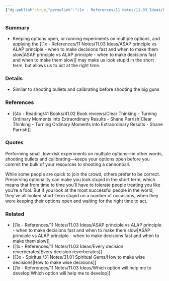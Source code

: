 ```yaml
---
{"dg-publish":true,"permalink":"/1x - References/11 Notes/11.03 Ideas/Preserve optionality even if it makes you look stupid in the short term/","title":"Preserve optionality even if it makes you look stupid in the short term","created":"2023-12-23T22:46:21.000+03:00","updated":"2024-02-14T20:18:25.316+03:00"}
---
```



### Summary
- Keeping options open, or running experiments on multiple options, and applying the [[1x - References/11 Notes/11.03 Ideas/ASAP principle vs ALAP principle - when to make decisions fast and when to make them slow\|ASAP principle vs ALAP principle - when to make decisions fast and when to make them slow]] may make us look stupid in the short term, but allows us to act at the right time.

### Details
- Similar to shooting bullets and calibrating before shooting the big guns

### References
- [[4x - Reading/41 Books/41.02 Book reviews/Clear Thinking - Turning Ordinary Moments into Extraordinary Results - Shane  Parrish\|Clear Thinking - Turning Ordinary Moments into Extraordinary Results - Shane  Parrish]]

### Quotes
Performing small, low-risk experiments on multiple options—in other words, shooting bullets and calibrating—keeps your options open before you commit the bulk of your resources to shooting a cannonball.

While some people are quick to join the crowd, others prefer to be
correct. Preserving optionality can make you look stupid in the short term, which means that from time to time you’ll have to tolerate people treating you like you’re a fool. But if you look at the most successful people in the world, they’ve all looked short-term stupid on a number of occasions, when they were keeping their options open and waiting for the right time to act.

### Related
- [[1x - References/11 Notes/11.03 Ideas/ASAP principle vs ALAP principle - when to make decisions fast and when to make them slow\|ASAP principle vs ALAP principle - when to make decisions fast and when to make them slow]]
- [[1x - References/11 Notes/11.03 Ideas/Every decision reverberates\|Every decision reverberates]]
- [[3x - Spiritual/31 Notes/31.01 Spiritual Gems/How to make wise decisions\|How to make wise decisions]]
- [[1x - References/11 Notes/11.03 Ideas/Which option will help me to develop\|Which option will help me to develop]]